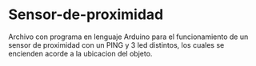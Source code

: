 # Sensor-de-proximidad
Archivo con programa en lenguaje Arduino para el funcionamiento de un sensor de proximidad con un PING y 3 led distintos, los cuales se encienden acorde a la ubicacion del objeto.
